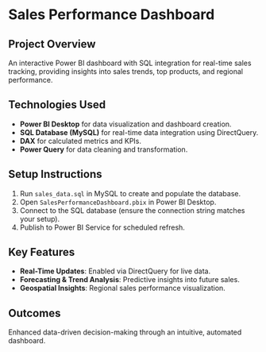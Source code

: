 # Sales Performance Dashboard

## Project Overview
An interactive Power BI dashboard with SQL integration for real-time sales tracking, providing insights into sales trends, top products, and regional performance.

## Technologies Used
- **Power BI Desktop** for data visualization and dashboard creation.
- **SQL Database (MySQL)** for real-time data integration using DirectQuery.
- **DAX** for calculated metrics and KPIs.
- **Power Query** for data cleaning and transformation.

## Setup Instructions
1. Run `sales_data.sql` in MySQL to create and populate the database.
2. Open `SalesPerformanceDashboard.pbix` in Power BI Desktop.
3. Connect to the SQL database (ensure the connection string matches your setup).
4. Publish to Power BI Service for scheduled refresh.

## Key Features
- **Real-Time Updates**: Enabled via DirectQuery for live data.
- **Forecasting & Trend Analysis**: Predictive insights into future sales.
- **Geospatial Insights**: Regional sales performance visualization.

## Outcomes
Enhanced data-driven decision-making through an intuitive, automated dashboard.
